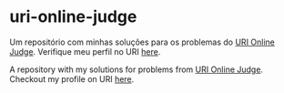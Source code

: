 ﻿# uri-online-judge
Um repositório com minhas soluções para os problemas do [URI Online Judge].
Verifique meu perfil no URI [here].

A repository with my solutions for problems from [URI Online Judge].
Checkout my profile on URI [here].

[URI Online Judge]: https://www.urionlinejudge.com.br/
[here]: https://www.urionlinejudge.com.br/judge/pt/profile/140762

